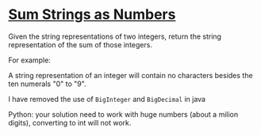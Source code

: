 # [Sum Strings as Numbers](https://www.codewars.com/kata/5324945e2ece5e1f32000370)

Given the string representations of two integers, return the string representation of the sum of those integers.

For example:



A string representation of an integer will contain no characters besides the ten numerals "0" to "9".

I have removed the use of `BigInteger` and `BigDecimal` in java

Python:
your solution need to work with huge numbers (about a milion digits), converting to int will not work.